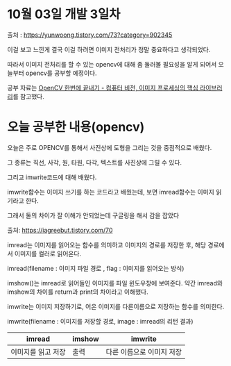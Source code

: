 # 10월 03일 개발 3일차
출처 : https://yunwoong.tistory.com/73?category=902345

이걸 보고 느낀게 결국 이걸 하려면 이미지 전처리가 정말 중요하다고 생각되었다.

따라서 이미지 전처리를 할 수 있는 opencv에 대해 좀 둘러볼 필요성을 알게 되어서 오늘부터 opencv를 공부할 예정이다.

공부 자료는 [OpenCV 한번에 끝내기 - 컴퓨터 비전, 이미지 프로세싱의 핵심 라이브러리](https://www.youtube.com/watch?v=XiwA10RfbDk)를 참고했다.

# 오늘 공부한 내용(opencv)

오늘은 주로 OPENCV를 통해서 사진상에 도형을 그리는 것을 중점적으로 배웠다.

그 종류는 직선, 사각, 원, 타원, 다각, 텍스트를 사진상에 그릴 수 있다.

그리고 imwrite코드에 대해 배웠다.

imwrite함수는 이미지 쓰기를 하는 코드라고 배웠는데, 보면 imread함수는 이미지 읽기라고 한다.

그래서 둘의 차이가 잘 이해가 안되었는데 구글링을 해서 감을 잡았다

출처: https://iagreebut.tistory.com/70

imread는 이미지를 읽어오는 함수를 의미하고 이미지의 경로를 저장한 후, 해당 경로에서 이미지를 컬러로 읽어온다.

imread(filename : 이미지 파일 경로 , flag : 이미지를 읽어오는 방식)

imshow()는 imread로 읽어들인 이미지를 파일 윈도우창에 보여준다. 약간 imread와 imshow의 차이를 return과 print의 차이라고 이해했다.

imwrite는 이미지 저장하기로, 어온 이미지를 다른이름으로 저장하는 함수를 의미한다.

imwrite(filename : 이미지를 저장할 경로, image : imread의 리턴 결과)

|imread|imshow|imwrite|
|------|---|---|
|이미지를 읽고 저장|출력|다른 이름으로 이미지 저장|
